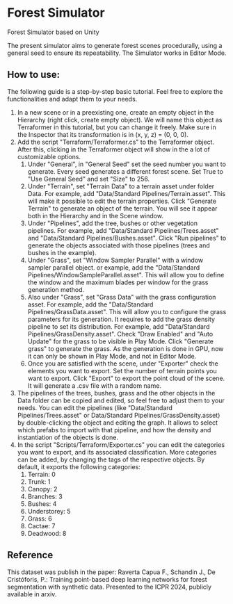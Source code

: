 # Forest Simulator
Forest Simulator based on Unity

The present simulator aims to generate forest scenes procedurally, using a general seed to ensure its repeatability. The Simulator works in Editor Mode. 


## How to use:

The following guide is a step-by-step basic tutorial. Feel free to explore the functionalities and adapt them to your needs. 

 1. In a new scene or in a preexisting one, create an empty object in the Hierarchy (right click, create empty object). We will name this object as Terraformer in this tutorial, but you can change it freely. Make sure in the Inspector that its transformation is in (x, y, z) = (0, 0, 0). 
 2. Add the script "Terraform/Terraformer.cs" to the Terraformer object. After this, clicking in the Terraformer object will show in the a lot of customizable options. 
    1. Under "General", in "General Seed" set the seed number you want to generate. Every seed generates a different forest scene. Set True to "Use General Seed" and set "Size" to 256.
    2. Under "Terrain", set "Terrain Data" to a terrain asset under folder Data. For example, add "Data/Standard Pipelines/Terrain.asset". This will make it possible to edit the terrain properties. Click "Generate Terrain" to generate an object of the terrain. You will see it appear both in the Hierarchy and in the Scene window.
    3. Under "Pipelines", add the tree, bushes or other vegetation pipelines. For example, add "Data/Standard Pipelines/Trees.asset" and "Data/Standard Pipelines/Bushes.asset". Click "Run pipelines" to generate the objects associated with those pipelines (trees and bushes in the example).
    4. Under "Grass", set "Window Sampler Parallel" with a window sampler parallel object. or example, add the "Data/Standard Pipelines/WindowSampleParallel.asset". This will allow you to define the window and the maximum blades per window for the grass generation method. 
    5. Also under "Grass", set "Grass Data" with the grass configuration asset. For example, add the "Data/Standard Pipelines/GrassData.asset". This will allow you to configure the grass parameters for its generation. It requires to add the grass density pipeline to set its distribution. For example, add "Data/Standard Pipelines/GrassDensity.asset". Check "Draw Enabled" and "Auto Update" for the grass to be visible in Play Mode. Click "Generate grass" to generate the grass. As the generation is done in GPU, now it can only be shown in Play Mode, and not in Editor Mode.  
    6. Once you are satisfied with the scene, under "Exporter" check the elements you want to export. Set the number of terrain points you want to export. Click "Export" to export the point cloud of the scene. It will generate a .csv file with a random name. 
3. The pipelines of the trees, bushes, grass and the other objects in the Data folder can be copied and edited, so feel free to adjust them to your needs. You can edit the pipelines (like "Data/Standard Pipelines/Trees.asset" or Data/Standard Pipelines/GrassDensity.asset) by double-clicking the object and editing the graph. It allows to select which prefabs to import with that pipeline, and how the density and instantiation of the objects is done. 
4. In the script "Scripts/Terraform/Exporter.cs" you can edit the categories you want to export, and its associated classification. More categories can be added, by changing the tags of the respective objects. By default, it exports the following categories:
   1. Terrain: 0
   2. Trunk: 1
   3. Canopy: 2
   4. Branches: 3
   5. Bushes: 4
   6. Understorey: 5
   7. Grass: 6
   8. Cactae: 7
   9. Deadwood: 8


## Reference
This dataset was publish in the paper:
Raverta Capua F., Schandin J., De Cristóforis, P.: Training point-based deep learning networks for forest segmentation with synthetic data. Presented to the ICPR 2024, publicly available in arxiv. 
